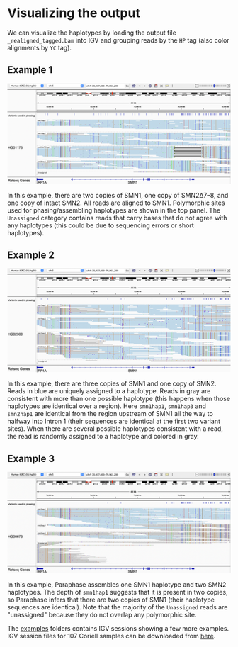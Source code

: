 # Visualizing the output

We can visualize the haplotypes by loading the output file `_realigned_tagged.bam` into IGV and grouping reads by the `HP` tag (also color alignments by `YC` tag).

## Example 1

![example1](figures/example_HG01175.png)

In this example, there are two copies of SMN1, one copy of SMN2Δ7–8, and one copy of intact SMN2. All reads are aligned to SMN1. Polymorphic sites used for phasing/assembling haplotypes are shown in the top panel. The `Unassigned` category contains reads that carry bases that do not agree with any haplotypes (this could be due to sequencing errors or short haplotypes).

## Example 2

![example2](figures/example_HG02300.png)

In this example, there are three copies of SMN1 and one copy of SMN2. Reads in blue are uniquely assigned to a haplotype. Reads in gray are consistent with more than one possible haplotype (this happens when those haplotypes are identical over a region). Here `smn1hap1`, `smn1hap3` and `smn2hap1` are identical from the region upstream of SMN1 all the way to halfway into Intron 1 (their sequences are identical at the first two variant sites). When there are several possible haplotypes consistent with a read, the read is randomly assigned to a haplotype and colored in gray. 

## Example 3

![example3](figures/example_HG00673.png)

In this example, Paraphase assembles one SMN1 haplotype and two SMN2 haplotypes. The depth of `smn1hap1` suggests that it is present in two copies, so Paraphase infers that there are two copies of SMN1 (their haplotype sequences are identical). Note that the majority of the `Unassigned` reads are "unassigned" because they do not overlap any polymorphic site.

The [examples](../examples/) folders contains IGV sessions showing a few more examples. IGV session files for 107 Coriell samples can be downloaded from [here](https://github.com/xiao-chen-xc/SMN_phased_data).
